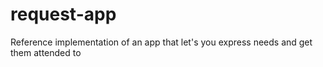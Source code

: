 # request-app
Reference implementation of an app that let's you express needs and get them attended to
